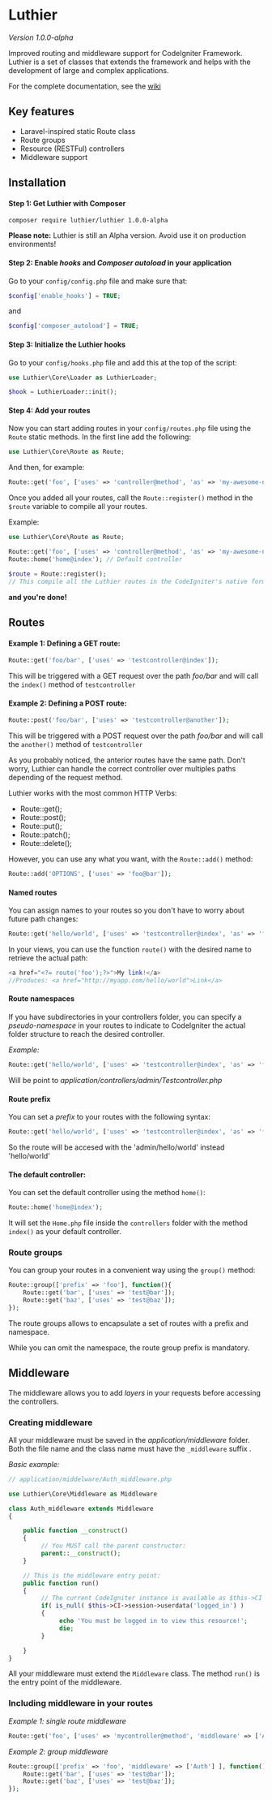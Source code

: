 # Luthier

*Version 1.0.0-alpha*  

Improved routing and middleware support for CodeIgniter Framework. Luthier is a set of classes that extends the framework and helps with the development of large and complex applications.

For the complete documentation, see the [wiki](https://github.com/ingeniasoftware/luthier/wiki)

## Key features

* Laravel-inspired static Route class
* Route groups
* Resource (RESTFul) controllers
* Middleware support

## Installation

#### Step 1: Get Luthier with Composer

```
composer require luthier/luthier 1.0.0-alpha
```

**Please note:** Luthier is still an Alpha version. Avoid use it on production environments!

#### Step 2: Enable *hooks* and *Composer autoload* in your application

Go to your `config/config.php` file and make sure that:  
  
```php
$config['enable_hooks'] = TRUE;
```
  
and  
  
```php
$config['composer_autoload'] = TRUE;
```  
  
#### Step 3: Initialize the Luthier hooks
  
Go to your `config/hooks.php` file and add this at the top of the script:  
  
```php
use Luthier\Core\Loader as LuthierLoader;

$hook = LuthierLoader::init();
```

#### Step 4: Add your routes
  
Now you can start adding routes in your `config/routes.php` file using the `Route` static methods. In the first line add the following:
  
```php
use Luthier\Core\Route as Route;
```

And then, for example:

```php
Route::get('foo', ['uses' => 'controller@method', 'as' => 'my-awesome-named-route']);
```
  
Once you added all your routes, call the `Route::register()` method in the `$route` variable to compile all your routes.

Example:

```php
use Luthier\Core\Route as Route;

Route::get('foo', ['uses' => 'controller@method', 'as' => 'my-awesome-named-route']);
Route::home('home@index'); // Default controller

$route = Route::register(); 
// This compile all the Luthier routes in the CodeIgniter's native format

```


**and you're done!**


## Routes


#### Example 1: Defining a GET route:

```php
Route::get('foo/bar', ['uses' => 'testcontroller@index']);
```
This will be triggered with a GET request over the path *foo/bar* and will call the `index()` method of `testcontroller`

#### Example 2: Defining a POST route:

```php
Route::post('foo/bar', ['uses' => 'testcontroller@another']);
```

This will be triggered with a POST request over the path *foo/bar* and will call the `another()` method of `testcontroller`

As you probably noticed, the anterior routes have the same path. Don't worry, Luthier can handle the correct controller over multiples paths depending of the request method.
  
Luthier works with the most common HTTP Verbs:
  
* Route::get();
* Route::post();
* Route::put();
* Route::patch();
* Route::delete();

However, you can use any what you want, with the `Route::add()` method:

```php
Route::add('OPTIONS', ['uses' => 'foo@bar']);
```
  

#### Named routes

You can assign names to your routes so you don't have to worry about future path changes:

```php
Route::get('hello/world', ['uses' => 'testcontroller@index', 'as' => 'foo']);
```

In your views, you can use the function `route()` with the desired name to retrieve the actual path:

```php
<a href="<?= route('foo');?>">My link!</a>
//Produces: <a href="http://myapp.com/hello/world">Link</a>
```

#### Route namespaces

If you have subdirectories in your controllers folder, you can specify a *pseudo-namespace* in your routes to indicate to CodeIgniter the actual folder structure to reach the desired controller.

*Example:*

```php
Route::get('hello/world', ['uses' => 'testcontroller@index', 'as' => 'foo', 'namespace' => 'admin']);
```

Will be point to *application/controllers/admin/Testcontroller.php*

#### Route prefix

You can set a *prefix* to your routes with the following syntax:

```php
Route::get('hello/world', ['uses' => 'testcontroller@index', 'as' => 'foo', 'prefix' => 'admin']);
```

So the route will be accesed with the 'admin/hello/world' instead 'hello/world'

#### The default controller:

You can set the default controller using the method `home()`:

```php
Route::home('home@index');
```

It will set the ```Home.php``` file inside the `controllers` folder with the method `index()` as your default controller.

### Route groups

You can group your routes in a convenient way using the `group()` method:

```php
Route::group(['prefix' => 'foo'], function(){
    Route::get('bar', ['uses' => 'test@bar']);
    Route::get('baz', ['uses' => 'test@baz']);
});
```

The route groups allows to encapsulate a set of routes with a prefix and namespace.

While you can omit the namespace, the route group prefix is mandatory.

## Middleware

The middleware allows you to add *layers* in your requests before accessing the controllers.

### Creating middleware

All your middleware must be saved in the *application/middleware* folder. Both the file name and the class name must have the `_middleware` suffix .

*Basic example:*

```php
// application/middelware/Auth_middleware.php

use Luthier\Core\Middleware as Middleware

class Auth_middleware extends Middleware
{

    public function __construct()
    {
    	 // You MUST call the parent constructor:
         parent::__construct();
    }

	// This is the middleware entry point:
    public function run()
    {
         // The current CodeIgniter instance is available as $this->CI
         if( is_null( $this->CI->session->userdata('logged_in') )
         {
              echo 'You must be logged in to view this resource!';
              die;
         }

    }
}
```
All your middleware must extend the `Middleware` class. The method `run()` is the entry point of the middleware.

### Including middleware in your routes

*Example 1: single route middleware*

```php
Route::get('foo', ['uses' => 'mycontroller@method', 'middleware' => ['Auth']]);
```

*Example 2: group middleware*

```php
Route::group(['prefix' => 'foo', 'middleware' => ['Auth'] ], function(){
    Route::get('bar', ['uses' => 'test@bar']);
    Route::get('baz', ['uses' => 'test@baz']);
});
```

